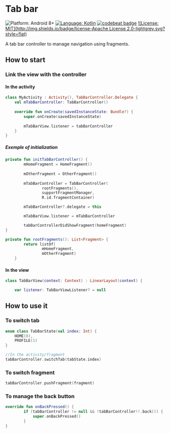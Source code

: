 # Tab bar

![Platform: Android 8+](https://img.shields.io/badge/platform-Android-68b846.svg?style=flat)
[![Language: Kotlin](https://img.shields.io/badge/language-kotlin-7963FE.svg?style=flat)](https://kotlinlang.org)
[![codebeat badge](https://codebeat.co/badges/2a5a83a4-0890-4386-af7a-325d50749e13)](https://codebeat.co/projects/github-com-pafgz-tabbar-master)
[![License: MIT](http://img.shields.io/badge/license-Apache License 2.0-lightgrey.svg?style=flat)](https://github.com/Pafgz/Tabbar/blob/master/LICENSE)

A tab bar controller to manage navigation using fragments.

## How to start

### Link the view with the controller
#### In the activity

```kotlin
class MyActivity : Activity(), TabBarController.Delegate {  
    val mTabBarController: TabBarController()
        
    override fun onCreate(savedInstanceState: Bundle?) {
        super.onCreate(savedInstanceState)
      
        mTabBarView.listener = tabBarController
    }
}
```
##### Exemple of initialization
```kotlin
private fun initTabBarController() {
        mHomeFragment = HomeFragment()
        
        mOtherFragment = OtherFragment()
        
        mTabBarController = TabBarController(
                rootFragments(),
                supportFragmentManager,
                R.id.fragmentContainer)

        mTabBarController?.delegate = this

        mTabBarView.listener = mTabBarController

        tabBarControllerDidShowFragment(homeFragment)
}

private fun rootFragments(): List<Fragment> {
        return listOf(
                mHomeFragment,
                mOtherFragment)
    }
```

#### In the view
```kotlin
class TabBarView(context: Context) : LinearLayout(context) {

    var listener: TabBarViewListener? = null
```

## How to use it

### To switch tab
```kotlin
enum class TabBarState(val index: Int) {
    HOME(0),
    PROFILE(1)
}

//In the activity/fragment
tabBarController.switchTab(tabState.index)
```

### To switch fragment 
```kotlin
tabBarController.pushFragment(fragment)
```


### To manage the back button
```kotlin
override fun onBackPressed() {
        if (tabBarController != null && !tabBarController!!.back()) {
            super.onBackPressed()
        }
}
```

